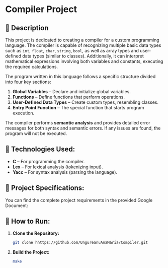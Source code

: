 # Compiler Project

## 📂 Description  
This project is dedicated to creating a compiler for a custom programming language. The compiler is capable of recognizing multiple basic data types such as `int`, `float`, `char`, `string`, `bool`, as well as array types and user-defined data types (similar to classes). Additionally, it can interpret mathematical expressions involving both variables and constants, executing the required calculations.

The program written in this language follows a specific structure divided into four key sections:
1. **Global Variables** – Declare and initialize global variables.
2. **Functions** – Define functions that perform operations.
3. **User-Defined Data Types** – Create custom types, resembling classes.
4. **Entry Point Function** – The special function that starts program execution.

The compiler performs **semantic analysis** and provides detailed error messages for both syntax and semantic errors. If any issues are found, the program will not be executed.

## 🔧 Technologies Used:
- **C** – For programming the compiler.
- **Lex** – For lexical analysis (tokenizing input).
- **Yacc** – For syntax analysis (parsing the language).

## 📜 Project Specifications:
You can find the complete project requirements in the provided Google Document:

## 🚀 How to Run:

1. **Clone the Repository:**
   ```bash
   git clone hhttps://github.com/UngureanuAnaMaria/Compiler.git
2. **Build the Project:**
    ```bash
   make


